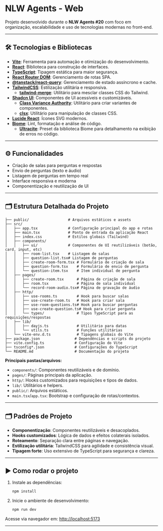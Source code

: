# NLW Agents - Web

Projeto desenvolvido durante o **NLW Agents #20** com foco em organização, escalabilidade e uso de tecnologias modernas no front-end.

---

## 🛠️ Tecnologias e Bibliotecas

- **[Vite](https://vitejs.dev/)**: Ferramenta para automação e otimização do desenvolvimento.
- **[React](https://react.dev/)**: Biblioteca para construção de interfaces.
- **[TypeScript](https://www.typescriptlang.org/)**: Tipagem estática para maior segurança.
- **[React Router DOM](https://reactrouter.com/)**: Gerenciamento de rotas SPA.
- **[@tanstack/react-query](https://tanstack.com/query/latest/)**: Gerenciamento de estado assíncrono e cache.
- **[TailwindCSS](https://tailwindcss.com/)**: Estilização utilitária e responsiva.
  - **[tailwind-merge](https://github.com/dcastil/tailwind-merge)**: Utilitário para mesclar classes CSS do Tailwind.
- **[Shadcn UI](https://ui.shadcn.com/)**: Componentes de UI acessíveis e customizáveis.
  - **[Class Variance Authority](https://cva.style/)**: Utilitário para criar variantes de componentes.
  - **[clsx](https://github.com/lukeed/clsx)**: Utilitário para manipulação de classes CSS.
- **[Lucide React](https://lucide.dev/)**: Ícones SVG modernos.
- **[Biome](https://biomejs.dev/)**: Lint, formatação e análise de código. 
  - **[Ultracite](https://ultracite.dev/)**: Preset da biblioteca Biome para detalhamento na exibição de erros no código.


---

## ⚙️ Funcionalidades

- Criação de salas para perguntas e respostas
- Envio de perguntas (texto e áudio)
- Listagem de perguntas em tempo real
- Interface responsiva e moderna
- Componentização e reutilização de UI

---

## 🗂️ Estrutura Detalhada do Projeto

```
├── public/                  # Arquivos estáticos e assets
├── src/
│   ├── app.tsx              # Configuração principal do app e rotas
│   ├── main.tsx             # Ponto de entrada da aplicação React
│   ├── index.css            # Estilos globais (Tailwind)
│   ├── components/
│   │   ├── ui/              # Componentes de UI reutilizáveis (botão, card, input, etc)
│   │   ├── room-list.tsx    # Listagem de salas
│   │   ├── question-list.tsx# Listagem de perguntas
│   │   ├── create-room-form.tsx # Formulário de criação de sala
│   │   ├── question-form.tsx    # Formulário de envio de pergunta
│   │   └── question-item.tsx    # Item individual de pergunta
│   ├── pages/
│   │   ├── create-room.tsx      # Página de criação de sala
│   │   ├── room.tsx             # Página de sala individual
│   │   └── record-room-audio.tsx# Página de gravação de áudio
│   ├── http/
│   │   ├── use-rooms.ts         # Hook para buscar salas
│   │   ├── use-create-room.ts   # Hook para criar sala
│   │   ├── use-room-questions.ts# Hook para buscar perguntas
│   │   ├── use-create-question.ts# Hook para criar pergunta
│   │   └── types/               # Tipos TypeScript para as requisições/respostas
│   ├── lib/
│   │   ├── dayjs.ts             # Utilitário para datas
│   │   └── utils.ts             # Funções utilitárias
│   └── vite-env.d.ts            # Tipagens globais do Vite
├── package.json                # Dependências e scripts do projeto
├── vite.config.ts              # Configuração do Vite
├── tsconfig*.json              # Configurações do TypeScript
└── README.md                   # Documentação do projeto
```

**Principais pastas/arquivos:**
- `components/`: Componentes reutilizáveis e de domínio.
- `pages/`: Páginas principais da aplicação.
- `http/`: Hooks customizados para requisições e tipos de dados.
- `lib/`: Utilitários e helpers.
- `public/`: Arquivos estáticos.
- `main.tsx`/`app.tsx`: Bootstrap e configuração de rotas/contextos.

---

## 🗂️ Padrões de Projeto

- **Componentização**: Componentes reutilizáveis e desacoplados.
- **Hooks customizados**: Lógica de dados e efeitos colaterais isolados.
- **Roteamento**: Separação clara entre páginas e navegação.
- **Estilização utilitária**: TailwindCSS para agilidade e consistência visual.
- **Tipagem forte**: Uso extensivo de TypeScript para segurança e clareza.

---

## ▶️ Como rodar o projeto

1. Instale as dependências:
   ```bash
   npm install
   ```
2. Inicie o ambiente de desenvolvimento:
   ```bash
   npm run dev
   ```

Acesse via navegador em: [http://localhost:5173](http://localhost:5173)

---


